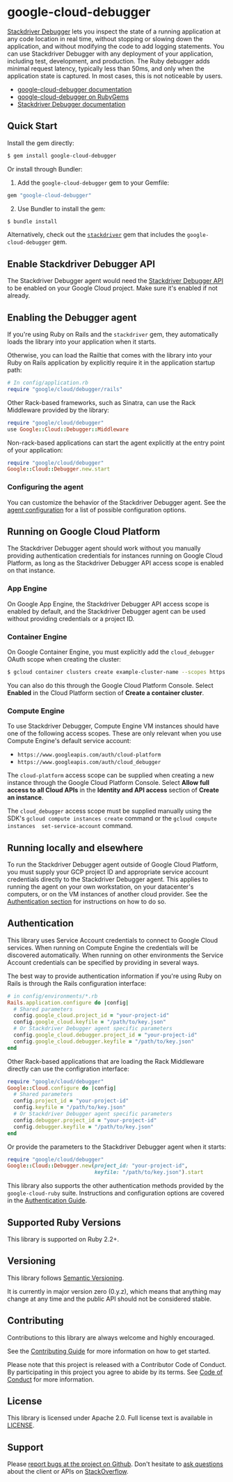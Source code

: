 # google-cloud-debugger

[Stackdriver Debugger](https://cloud.google.com/debugger/) lets you inspect the state of a running application at any code location in real time, without stopping or slowing down the application, and without modifying the code to add logging statements. You can use Stackdriver Debugger with any deployment of your application, including test, development, and production. The Ruby debugger adds minimal request latency, typically less than 50ms, and only when the application state is captured. In most cases, this is not noticeable by users.

- [google-cloud-debugger documentation](http://googlecloudplatform.github.io/google-cloud-ruby/#/docs/google-cloud-debugger/master/google/cloud/debugger)
- [google-cloud-debugger on RubyGems](https://rubygems.org/gems/google-cloud-debugger)
- [Stackdriver Debugger documentation](https://cloud.google.com/debugger/docs/)

## Quick Start

Install the gem directly:

```sh
$ gem install google-cloud-debugger
```

Or install through Bundler:

1. Add the `google-cloud-debugger` gem to your Gemfile:

```ruby
gem "google-cloud-debugger"
```

2. Use Bundler to install the gem:

```sh
$ bundle install
```

Alternatively, check out the [`stackdriver`](../stackdriver) gem that includes 
the `google-cloud-debugger` gem.

## Enable Stackdriver Debugger API

The Stackdriver Debugger agent would need the [Stackdriver Debugger 
API](https://console.cloud.google.com/apis/library/clouddebugger.googleapis.com) 
to be enabled on your Google Cloud project. Make sure it's enabled if not 
already.

## Enabling the Debugger agent

If you're using Ruby on Rails and the `stackdriver` gem, they automatically 
loads the library into your application when it starts.

Otherwise, you can load the Railtie that comes with the library into your Ruby 
on Rails application by explicitly require it in the application startup path:

```ruby
# In config/application.rb
require "google/cloud/debugger/rails"
```

Other Rack-based frameworks, such as Sinatra, can use the Rack Middleware 
provided by the library:

```ruby
require "google/cloud/debugger"
use Google::Cloud::Debugger::Middleware
```

Non-rack-based applications can start the agent explicitly at the entry point of
your application:

```ruby
require "google/cloud/debugger"
Google::Cloud::Debugger.new.start
```

### Configuring the agent

You can customize the behavior of the Stackdriver Debugger agent. See the 
[agent configuration](../stackdriver/docs/configuration.md) for a list of 
possible configuration options.

## Running on Google Cloud Platform

The Stackdriver Debugger agent should work without you manually providing 
authentication credentials for instances running on Google Cloud Platform, as 
long as the Stackdriver Debugger API access scope is enabled on that instance.

### App Engine

On Google App Engine, the Stackdriver Debugger API access scope is enabled by 
default, and the Stackdriver Debugger agent can be used without providing 
credentials or a project ID.

### Container Engine

On Google Container Engine, you must explicitly add the `cloud_debugger` OAuth 
scope when creating the cluster:

```sh
$ gcloud container clusters create example-cluster-name --scopes https://www.googleapis.com/auth/cloud_debugger
```

You can also do this through the Google Cloud Platform Console. Select 
**Enabled** in the Cloud Platform section of **Create a container cluster**.

### Compute Engine

To use Stackdriver Debugger, Compute Engine VM instances should have one of the 
following access scopes. These are only relevant when you use Compute Engine's 
default service account:

* `https://www.googleapis.com/auth/cloud-platform`
* `https://www.googleapis.com/auth/cloud_debugger`

The `cloud-platform` access scope can be supplied when creating a new instance 
through the Google Cloud Platform Console. Select **Allow full access to all 
Cloud APIs** in the **Identity and API access** section of **Create an 
instance**.

The `cloud_debugger` access scope must be supplied manually using the SDK's 
`gcloud compute instances create` command or the `gcloud compute instances 
set-service-account` command.

## Running locally and elsewhere

To run the Stackdriver Debugger agent outside of Google Cloud Platform, you must 
supply your GCP project ID and appropriate service account credentials directly 
to the Stackdriver Debugger agent. This applies to running the agent on your own 
workstation, on your datacenter's computers, or on the VM instances of another 
cloud provider. See the [Authentication section](#authentication) for 
instructions on how to do so.

## Authentication

This library uses Service Account credentials to connect to Google Cloud
services. When running on Compute Engine the credentials will be discovered 
automatically. When running on other environments the Service Account 
credentials can be specified by providing in several ways.

The best way to provide authentication information if you're using Ruby on Rails
is through the Rails configuration interface:

```ruby
# in config/environments/*.rb
Rails.application.configure do |config|
  # Shared parameters
  config.google_cloud.project_id = "your-project-id"
  config.google_cloud.keyfile = "/path/to/key.json"
  # Or Stackdriver Debugger agent specific parameters
  config.google_cloud.debugger.project_id = "your-project-id"
  config.google_cloud.debugger.keyfile = "/path/to/key.json"
end
```

Other Rack-based applications that are loading the Rack Middleware directly can use
the configration interface:
 
```ruby
require "google/cloud/debugger"
Google::Cloud.configure do |config|
  # Shared parameters
  config.project_id = "your-project-id"
  config.keyfile = "/path/to/key.json"
  # Or Stackdriver Debugger agent specific parameters
  config.debugger.project_id = "your-project-id"
  config.debugger.keyfile = "/path/to/key.json"
end
```

Or provide the parameters to the Stackdriver Debugger agent when it starts:

```ruby
require "google/cloud/debugger"
Google::Cloud::Debugger.new(project_id: "your-project-id",
                            keyfile: "/path/to/key.json").start
```

This library also supports the other authentication methods provided by the 
`google-cloud-ruby` suite. Instructions and configuration options are covered 
in the [Authentication Guide](https://googlecloudplatform.github.io/google-cloud-ruby/#/docs/google-cloud-debugger/guides/authentication).

## Supported Ruby Versions

This library is supported on Ruby 2.2+.

## Versioning

This library follows [Semantic Versioning](http://semver.org/).

It is currently in major version zero (0.y.z), which means that anything may change at any time and the public API should not be considered stable.

## Contributing

Contributions to this library are always welcome and highly encouraged.

See the [Contributing Guide](https://googlecloudplatform.github.io/google-cloud-ruby/#/docs/guides/contributing) for more information on how to get started.

Please note that this project is released with a Contributor Code of Conduct. By participating in this project you agree to abide by its terms. See [Code of Conduct](../CODE_OF_CONDUCT.md) for more information.

## License

This library is licensed under Apache 2.0. Full license text is available in [LICENSE](LICENSE).

## Support

Please [report bugs at the project on Github](https://github.com/GoogleCloudPlatform/google-cloud-ruby/issues).
Don't hesitate to [ask questions](http://stackoverflow.com/questions/tagged/google-cloud-platform+ruby) about the client or APIs on [StackOverflow](http://stackoverflow.com).
